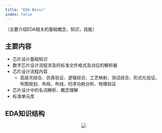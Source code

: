 ```yaml
---
title: "EDA Basic"
index: false
---
```

（主要介绍EDA相关的基础概念，知识，技能）

## **主要内容**

- 芯片设计基础知识
- 数字芯片设计流程涉及的标准文件格式及对应的解析器
- 芯片设计流程内容
  - 高层次综合、仿真验证、逻辑综合、工艺映射、测试综合、形式化验证、布图规划、布局、布线、时序功耗分析、物理验证
- 芯片设计中的名词解析，概念理解
- 标准单元库

## **EDA知识结构**

<center><img src="/res/images/train/EDA-structure.png" style="zoom:100%;" /></center>
